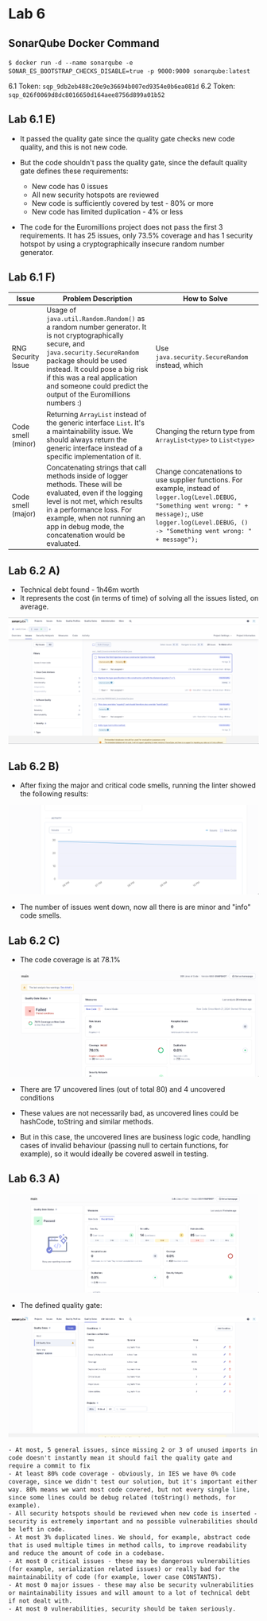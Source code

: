 # Lab 6

## SonarQube Docker Command

`$ docker run -d --name sonarqube -e SONAR_ES_BOOTSTRAP_CHECKS_DISABLE=true -p 9000:9000 sonarqube:latest`

6.1 Token: `sqp_9db2eb488c20e9e36694b007ed9354e0b6ea081d` 
6.2 Token: `sqp_026f0069d8dc8016650d164aee8756d899a01b52`

## Lab 6.1 E)

- It passed the quality gate since the quality gate checks new code quality, and this is not new code.
- But the code shouldn't pass the quality gate, since the default quality gate defines these requirements:
    - New code has 0 issues
    - All new security hotspots are reviewed
    - New code is sufficiently covered by test - 80% or more
    - New code has limited duplication - 4% or less

- The code for the Euromillions project does not pass the first 3 requirements. It has 25 issues, only 73.5% coverage and has 1 security hotspot by using a cryptographically insecure random number generator.


## Lab 6.1 F)

| **Issue**     |**Problem Description**  | **How to Solve**  |
|---------------- | --------------- | --------------- |
| RNG Security Issue | Usage of `java.util.Random.Random()` as a random number generator. It is not cryptographically secure, and `java.security.SecureRandom` package should be used instead. It could pose a big risk if this was a real application and someone could predict the output of the Euromillions numbers :) | Use `java.security.SecureRandom` instead, which |
| Code smell (minor) | Returning `ArrayList` instead of the generic interface `List`. It's a maintainability issue. We should always return the generic interface instead of a specific implementation of it.  | Changing the return type from `ArrayList<type>` to `List<type>` |
| Code smell (major) | Concatenating strings that call methods inside of logger methods. These will be evaluated, even if the logging level is not met, which results in a performance loss. For example, when not running an app in debug mode, the concatenation would be evaluated. | Change concatenations to use supplier functions. For example, instead of `logger.log(Level.DEBUG, "Something went wrong: " + message);`, use `logger.log(Level.DEBUG, () -> "Something went wrong: " + message");`|

## Lab 6.2 A)

- Technical debt found - 1h46m worth
- It represents the cost (in terms of time) of solving all the issues listed, on average.

![Technical Debt](assets/technical_debt.png)

## Lab 6.2 B)

- After fixing the major and critical code smells, running the linter showed the following results:

![Issues After Fixes](assets/issues_after_fix.png)

- The number of issues went down, now all there is are minor and "info" code smells.

## Lab 6.2 C)

- The code coverage is at 78.1%

![Coverage in Dashboard](assets/coverage.png)

- There are 17 uncovered lines (out of total 80) and 4 uncovered conditions

- These values are not necessarily bad, as uncovered lines could be hashCode, toString and similar methods. 
- But in this case, the uncovered lines are business logic code, handling cases of invalid behaviour (passing null to certain functions, for example), so it would ideally be covered aswell in testing.


## Lab 6.3 A)

![IES SonarQube analysis results](assets/IES_analysis.png)


- The defined quality gate:

![IES Quality Gate](assets/IES_quality_gate.png)

    - At most, 5 general issues, since missing 2 or 3 of unused imports in code doesn't instantly mean it should fail the quality gate and require a commit to fix
    - At least 80% code coverage - obviously, in IES we have 0% code coverage, since we didn't test our solution, but it's important either way. 80% means we want most code covered, but not every single line, since some lines could be debug related (toString() methods, for example).
    - All security hotspots should be reviewed when new code is inserted - security is extremely important and no possible vulnerabilities should be left in code.
    - At most 3% duplicated lines. We should, for example, abstract code that is used multiple times in method calls, to improve readability and reduce the amount of code in a codebase.
    - At most 0 critical issues - these may be dangerous vulnerabilities (for example, serialization related issues) or really bad for the maintainability of code (for example, lower case CONSTANTS).
    - At most 0 major issues - these may also be security vulnerabilities or maintainability issues and will amount to a lot of technical debt if not dealt with.
    - At most 0 vulnerabilities, security should be taken seriously.
